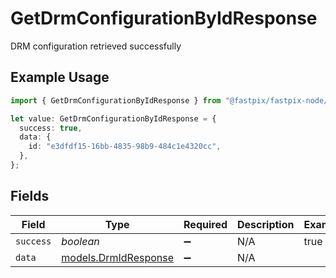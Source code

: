 # GetDrmConfigurationByIdResponse

DRM configuration retrieved successfully

## Example Usage

```typescript
import { GetDrmConfigurationByIdResponse } from "@fastpix/fastpix-node/models/operations";

let value: GetDrmConfigurationByIdResponse = {
  success: true,
  data: {
    id: "e3dfdf15-16bb-4835-98b9-484c1e4320cc",
  },
};
```

## Fields

| Field                                                 | Type                                                  | Required                                              | Description                                           | Example                                               |
| ----------------------------------------------------- | ----------------------------------------------------- | ----------------------------------------------------- | ----------------------------------------------------- | ----------------------------------------------------- |
| `success`                                             | *boolean*                                             | :heavy_minus_sign:                                    | N/A                                                   | true                                                  |
| `data`                                                | [models.DrmIdResponse](../../models/drmidresponse.md) | :heavy_minus_sign:                                    | N/A                                                   |                                                       |